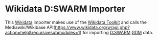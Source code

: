 # Wikidata D:SWARM Importer #

This [Wikidata](http://wikidata.org) importer makes use of the [Wikidata Toolkit](https://github.com/Wikidata/Wikidata-Toolkit) and calls the Mediawiki/Wikibase API(https://www.wikidata.org/w/api.php?action=help&recursivesubmodules=1) for importing [D:SWARM](http://dswarm.org) [GDM](https://github.com/dswarm/dswarm-documentation/wiki/Graph-Data-Model) data.
